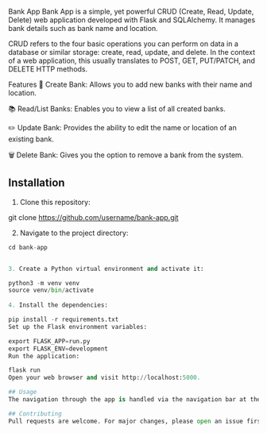 
Bank App
Bank App is a simple, yet powerful CRUD (Create, Read, Update, Delete) web application developed with Flask and SQLAlchemy. It manages bank details such as bank name and location.

CRUD refers to the four basic operations you can perform on data in a database or similar storage: create, read, update, and delete. In the context of a web application, this usually translates to POST, GET, PUT/PATCH, and DELETE HTTP methods.

Features
🏦 Create Bank: Allows you to add new banks with their name and location.

📚 Read/List Banks: Enables you to view a list of all created banks.

✏️ Update Bank: Provides the ability to edit the name or location of an existing bank.

🗑️ Delete Bank: Gives you the option to remove a bank from the system.

## Installation

1. Clone this repository:

git clone https://github.com/username/bank-app.git

2. Navigate to the project directory:

```python
cd bank-app


3. Create a Python virtual environment and activate it:

python3 -m venv venv
source venv/bin/activate
    
4. Install the dependencies:

pip install -r requirements.txt
Set up the Flask environment variables:

export FLASK_APP=run.py
export FLASK_ENV=development
Run the application:

flask run
Open your web browser and visit http://localhost:5000.

## Usage
The navigation through the app is handled via the navigation bar at the top of the page. Here you can create a new bank, view the list of existing banks, update bank information, and delete a bank.

## Contributing
Pull requests are welcome. For major changes, please open an issue first to discuss what you would like to change.